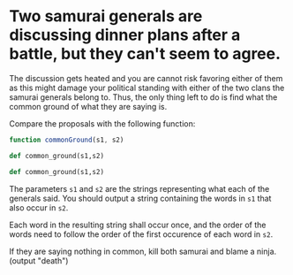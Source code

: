 # Two samurai generals are discussing dinner plans after a battle, but they can't seem to agree.

The discussion gets heated and you are cannot risk favoring either of them as this might damage your political standing with either of the two clans the samurai generals belong to. Thus, the only thing left to do is find what the common ground of what they are saying is.

Compare the proposals with the following function: 
```javascript
function commonGround(s1, s2)
```
```python
def common_ground(s1,s2)
```
```ruby
def common_ground(s1,s2)
```

The parameters ```s1``` and ```s2``` are the strings representing what each of the generals said. You should output a string containing the words in ```s1``` that also occur in ```s2```.

Each word in the resulting string shall occur once, and the order of the words need to follow the order of the first occurence of each word in ```s2```.

If they are saying nothing in common, kill both samurai and blame a ninja. (output "death")